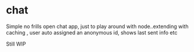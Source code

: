 # chat
Simple no frills open chat app, just to play around with node..extending with caching , user auto assigned an anonymous id, shows last sent info etc

Still WIP
